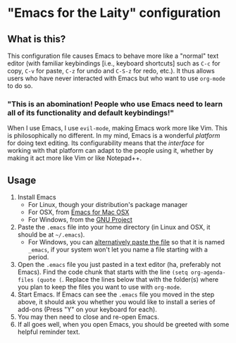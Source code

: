 # "Emacs for the Laity" configuration

## What is this?

This configuration file causes Emacs to behave more like a "normal" text editor (with familiar keybindings [i.e., keyboard shortcuts] such as `C-c` for copy, `C-v` for paste, `C-z` for undo and `C-S-z` for redo, etc.). It thus allows users who have never interacted with Emacs but who want to use `org-mode` to do so.

### "This is an abomination! People who use Emacs need to learn all of its functionality and default keybindings!"

When I use Emacs, I use `evil-mode`, making Emacs work more like Vim. This is philosophically no different. In my mind, Emacs is a wonderful *platform* for doing text editing. Its configurability means that the *interface* for working with that platform can adapt to the people using it, whether by making it act more like Vim or like Notepad++.

## Usage

1. Install Emacs
    * For Linux, though your distribution's package manager
    * For OSX, from [Emacs for Mac OSX](https://emacsformacosx.com/ "Installer for Emacs for Mac OSX")
    * For Windows, from the [GNU Project](https://www.gnu.org/software/emacs/download.html#windows "Installer for Emacs for Windows")
1. Paste the `.emacs` file into your home directory (in Linux and OSX, it should be at `~/.emacs`).
    * For Windows, you can [alternatively paste the file](https://www.gnu.org/software/emacs/manual/html_node/efaq-w32/Location-of-init-file.html "GNU.org: Naming .emacs in Windows") so that it is named `_emacs`, if your system won't let you name a file starting with a period.
1. Open the `.emacs` file you just pasted in a text editor (ha, preferably not Emacs). Find the code chunk that starts with the line `(setq org-agenda-files (quote (`. Replace the lines below that with the folder(s) where you plan to keep the files you want to use with `org-mode`.
1. Start Emacs. If Emacs can see the `.emacs` file you moved in the step above, it should ask you whether you would like to install a series of add-ons (Press "Y" on your keyboard for each). 
1. You may then need to close and re-open Emacs.
1. If all goes well, when you open Emacs, you should be greeted with some helpful reminder text.
